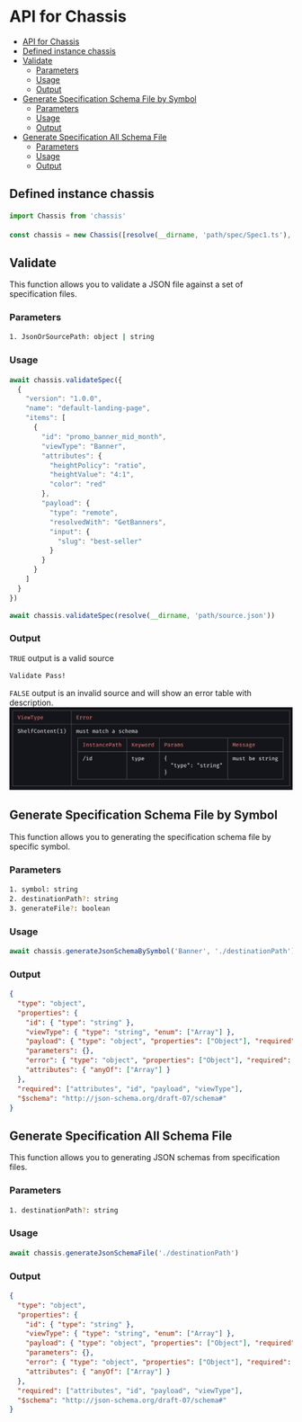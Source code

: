 # API for Chassis

- [API for Chassis](#api-for-chassis)
- [Defined instance chassis](#defined-instance-chassis)
- [Validate](#validate)
  - [Parameters](#parameters)
  - [Usage](#usage)
  - [Output](#output)
- [Generate Specification Schema File by Symbol](#generate-specification-schema-file-by-symbol)
  - [Parameters](#parameters-1)
  - [Usage](#usage-1)
  - [Output](#output-1)
- [Generate Specification All Schema File](#generate-specification-all-schema-file)
  - [Parameters](#parameters-2)
  - [Usage](#usage-2)
  - [Output](#output-2)

## Defined instance chassis

```ts
import Chassis from 'chassis'

const chassis = new Chassis([resolve(__dirname, 'path/spec/Spec1.ts'), resolve(__dirname, 'path/spec/Spec2.ts')])
```

## Validate

This function allows you to validate a JSON file against a set of specification files.

### Parameters

```sh
1. JsonOrSourcePath: object | string
```

### Usage

```ts
await chassis.validateSpec({
  {
    "version": "1.0.0",
    "name": "default-landing-page",
    "items": [
      {
        "id": "promo_banner_mid_month",
        "viewType": "Banner",
        "attributes": {
          "heightPolicy": "ratio",
          "heightValue": "4:1",
          "color": "red"
        },
        "payload": {
          "type": "remote",
          "resolvedWith": "GetBanners",
          "input": {
            "slug": "best-seller"
          }
        }
      }
    ]
  }
})
```

```ts
await chassis.validateSpec(resolve(__dirname, 'path/source.json'))
```

### Output

`TRUE` output is a valid source

```bash
Validate Pass!
```

`FALSE` output is an invalid source and will show an error table with description.
![ErrorTable](../asset/error-table.png)

## Generate Specification Schema File by Symbol

This function allows you to generating the specification schema file by specific symbol.

### Parameters

```sh
1. symbol: string
2. destinationPath?: string
3. generateFile?: boolean
```

### Usage

```ts
await chassis.generateJsonSchemaBySymbol('Banner', './destinationPath')
```

### Output

```json
{
  "type": "object",
  "properties": {
    "id": { "type": "string" },
    "viewType": { "type": "string", "enum": ["Array"] },
    "payload": { "type": "object", "properties": ["Object"], "required": ["Array"] },
    "parameters": {},
    "error": { "type": "object", "properties": ["Object"], "required": ["Array"] },
    "attributes": { "anyOf": ["Array"] }
  },
  "required": ["attributes", "id", "payload", "viewType"],
  "$schema": "http://json-schema.org/draft-07/schema#"
}
```

## Generate Specification All Schema File

This function allows you to generating JSON schemas from specification files.

### Parameters

```sh
1. destinationPath?: string
```

### Usage

```ts
await chassis.generateJsonSchemaFile('./destinationPath')
```

### Output

```json
{
  "type": "object",
  "properties": {
    "id": { "type": "string" },
    "viewType": { "type": "string", "enum": ["Array"] },
    "payload": { "type": "object", "properties": ["Object"], "required": ["Array"] },
    "parameters": {},
    "error": { "type": "object", "properties": ["Object"], "required": ["Array"] },
    "attributes": { "anyOf": ["Array"] }
  },
  "required": ["attributes", "id", "payload", "viewType"],
  "$schema": "http://json-schema.org/draft-07/schema#"
}
```
